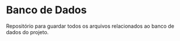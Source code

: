 # Banco de Dados

Repositório para guardar todos os arquivos relacionados ao banco de dados do projeto.